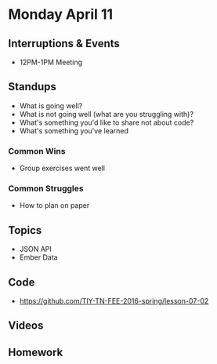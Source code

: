 # Monday April 11

## Interruptions & Events

* 12PM-1PM Meeting

## Standups

* What is going well?
* What is not going well (what are you struggling with)?
* What's something you'd like to share not about code?
* What's something you've learned

### Common Wins

* Group exercises went well

### Common Struggles

* How to plan on paper

## Topics

- JSON API
- Ember Data

## Code

* https://github.com/TIY-TN-FEE-2016-spring/lesson-07-02

## Videos

## Homework
